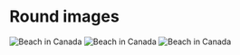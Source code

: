 # Round images

<img src="/images/canada/2016-02-27_15.40.01.jpg" alt="Beach in Canada" class="img-rounded twenty-five-percent">
<img src="/images/canada/2016-02-27_15.52.33.jpg" alt="Beach in Canada" class="img-circle twenty-five-percent">
<img src="/images/canada/2016-02-27_16.00.05.jpg" alt="Beach in Canada" class="img-thumbnail twenty-five-percent">
